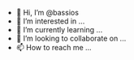 - 👋 Hi, I’m @bassios
- 👀 I’m interested in ...
- 🌱 I’m currently learning ...
- 💞️ I’m looking to collaborate on ...
- 📫 How to reach me ...

<!---
bassios/bassios is a ✨ special ✨ repository because its `README.md` (this file) appears on your GitHub profile.
You can click the Preview link to take a look at your changes.
--->
